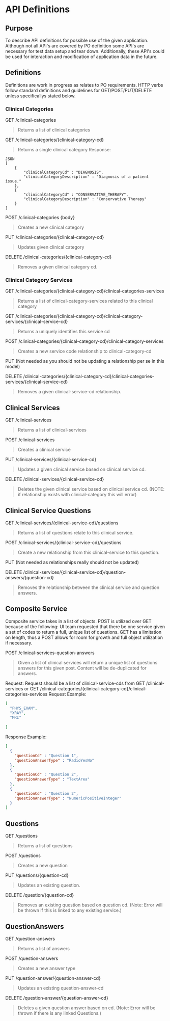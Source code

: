 # API Definitions
## Purpose
To describe API definitions for possible use of the given application.
Although not all API's are covered by PO definition some API's are necessary for test data setup and tear down.
Additionally, these API's could be used for interaction and modification of application data in the future.

## Definitions
Definitions are work in progress as relates to PO requirements.
HTTP verbs follow standard definitions and guidelines for GET/POST/PUT/DELETE unless specificallys stated below.

### Clinical Categories
GET /clinical-categories
> Returns a list of clinical categories

GET /clinical-categories/{clinical-category-cd}
> Returns a single clinical category
Response:
```
JSON
[
    {
        "clinicalCategoryCd" : "DIAGNOSIS",
        "clinicalCategoryDescription" : "Diagnosis of a patient issue."        
    },
    {
        "clinicalCategoryCd" : "CONSERVATIVE_THERAPY",
        "clinicalCategoryDescription" : "Conservative Therapy"        
    }
]
```

POST /clinical-categories {body}
> Creates a new clinical category

PUT /clinical-categories/{clinical-category-cd}
> Updates given clinical category

DELETE /clinical-categories/{clinical-category-cd}
> Removes a given clinical category cd.

### Clinical Category Services
GET /clinical-categories/{clinical-category-cd}/clinical-categories-services
> Returns a list of clinical-category-services related to this clinical category

GET /clinical-categories/{clinical-category-cd}/clinical-category-services/{clinical-service-cd}
> Returns a uniquely identifies this service cd

POST /clinical-categories/{clinical-category-cd}/clinical-category-services
> Creates a new service code relationship to clinical-category-cd

PUT (Not needed as you should not be updating a relationship per se in this model)

DELETE /clinical-categories/{clinical-category-cd}/clinical-categories-services/{clinical-service-cd}
> Removes a given clinical-service-cd relationship.

## Clinical Services
GET /clinical-services
> Returns a list of clinical-services

POST /clinical-services
> Creates a clinical service

PUT /clinical-services/{clinical-service-cd}
> Updates a given clinical service based on clinical service cd.

DELETE /clinical-services/{clinical-service-cd}
> Deletes the given clinical service based on clinical service cd. (NOTE: if relationship exists with clinical-category this will error)

## Clinical Service Questions
GET /clinical-services/{clinical-service-cd}/questions
> Returns a list of questions relate to this clinical service.

POST /clinical-services/{clinical-service-cd}/questions
> Create a new relationship from this clinical-service to this question.

PUT (Not needed as relationships really should not be updated)

DELETE /clinical-services/{clinical-service-cd}/question-answers/{question-cd}
> Removes the relationship between the clinical service and question answers.

## Composite Service
Composite service takes in a list of objects.
POST is utilized over GET because of the following: UI team requested that there be one service given a set of codes to return a full, unique list of questions.
GET has a limitation on length, thus a POST allows for room for growth and full object utilization if necessary.

POST /clinical-services-question-answers
> Given a list of clinical services will return a unique list of questions answers for this given post.
> Content will be de-duplicated for answers.

Request: Request should be a list of clinical-service-cds from 
GET /clinical-services 
or 
GET /clinical-categories/{clinical-category-cd}/clinical-categories-services
Request Example:
```json
[
  "PHYS_EXAM",
  "XRAY",
  "MRI"
    
]
```

Response Example:
```json
[
  {
    "questionCd" : "Question 1",
    "questionAnswerType" : "RadioYesNo"
  },
  {
    "questionCd" : "Question 2",
    "questionAnswerType" : "TextArea"
  },
  {
    "questionCd" : "Question 2",
    "questionAnswerType" : "NumericPositiveInteger"
  }  
]
```

## Questions
GET /questions
> Returns a list of questions

POST /questions
> Creates a new question

PUT /questions/{question-cd}
> Updates an existing question.

DELETE /question/{question-cd}
> Removes an existing question based on question cd. (Note: Error will be thrown if this is linked to any existing service.)

## QuestionAnswers
GET /question-answers
> Returns a list of answers

POST /question-answers
> Creates a new answer type

PUT /question-answer/{question-answer-cd}
> Updates an existing question-answer-cd

DELETE /question-answer/{question-answer-cd}
> Deletes a given question answer based on cd. (Note: Error will be thrown if there is any linked Questions.)